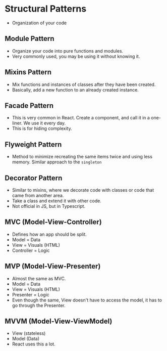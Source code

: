 # Structural Patterns

- Organization of your code


## Module Pattern

- Organize your code into pure functions and modules. 
- Very commonly used, you may be using it without knowing it.

## Mixins Pattern

- Mix functions and instances of classes after they have been created.
- Basically, add a new function to an already created instance.

## Facade Pattern

- This is very common in React. Create a component, and call it in a one-liner. We use it every day.
- This is for hiding complexity.

## Flyweight Pattern

- Method to minimize recreating the same items twice and using less memory. Similar approach to the `singleton`


## Decorator Pattern

- Similar to mixins, where we decorate code with classes or code that came from another area.
- Take a class and extend it with other code.
- Not official in JS, but in Typescript.

## MVC (Model-View-Controller)

- Defines how an app should be split.
- Model = Data
- View = Visuals (HTML)
- Controller = Logic

## MVP (Model-View-Presenter)

- Almost the same as MVC. 
- Model = Data
- View = Visuals (HTML)
- Presenter = Logic
- Even though the same, View doesn't have to access the model, it has to go through the Presenter.

## MVVM (Model-View-ViewModel)

- View (stateless)
- Model (Data)
- React uses this a lot.
